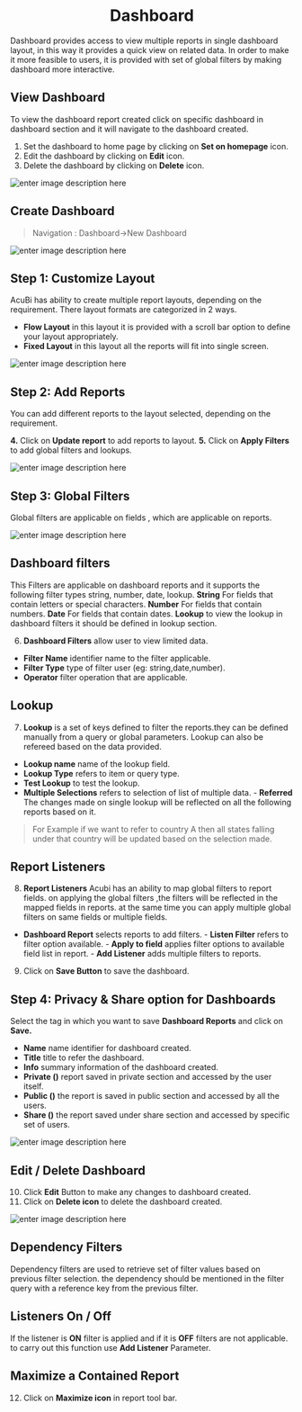 <center><h1>Dashboard</h1></center>

Dashboard provides access to view multiple reports in single dashboard layout, in this way it provides a quick view on related data. In order to make it more feasible to users, it is provided with set of global filters by making dashboard more interactive.

## View Dashboard

 To view the dashboard report created click on specific dashboard in dashboard section and it will navigate to the dashboard created.  
1.  Set the dashboard to home page by clicking on **Set on homepage** icon.
2. Edit the dashboard by clicking on **Edit** icon.
3. Delete the dashboard by clicking on **Delete** icon.

![enter image description here](https://raw.githubusercontent.com/sv18042016/fp1/b56b16b1de0a7088433221a92efcb565b3baae2e/images/view%20-dash.png)

## Create Dashboard

> Navigation : Dashboard→New Dashboard

![enter image description here](https://raw.githubusercontent.com/sv18042016/fp1/20367797e10c5eabfec8ab65d23699fb34843101/images/dash.png)

 ## Step 1:  Customize Layout 
  
AcuBi has ability to create multiple report layouts, depending on the requirement. There layout formats are categorized in 2 ways.
- **Flow Layout** in this layout it is provided with a scroll bar option to define your layout appropriately.
- **Fixed Layout** in this layout all the reports will fit into single screen.

![enter image description here](https://raw.githubusercontent.com/sv18042016/fp1/4c3c6dabd96221095d0b54d5b2df37c49a919276/images/layout.png)

## Step 2: Add Reports

You can add different reports to the layout selected, depending on the requirement.

**4.** Click on **Update report** to add reports to layout.
**5.**  Click on **Apply Filters**  to add global filters and lookups.

![enter image description here](https://raw.githubusercontent.com/sv18042016/fp1/ac1da552c0d05c08fa1aad5c0c1d07df190fd388/images/add_rep%5Borts.png)

## Step 3: Global Filters

Global filters are applicable on fields , which are applicable on reports.

![enter image description here](https://raw.githubusercontent.com/sv18042016/fp1/ac1da552c0d05c08fa1aad5c0c1d07df190fd388/images/dash_filters.png)

## Dashboard filters

This Filters are applicable on dashboard reports and it supports the following filter types string, number, date, lookup.
**String** For fields that contain letters or special characters.
**Number** For fields that contain numbers.
**Date** For fields that contain dates.
**Lookup** to view the lookup in dashboard filters it should be defined in lookup section.

6.  **Dashboard Filters** allow user to view limited data.

-   **Filter Name**  identifier name to the filter applicable.
-   **Filter Type**  type of filter user (eg: string,date,number).
-   **Operator**  filter operation that are applicable.

## Lookup   

  7.   **Lookup** is a set of keys defined to filter the reports.they can be defined manually from a query or global parameters. Lookup can also be refereed based on the data provided.
   -   **Lookup name**  name of the lookup field.
   -   **Lookup Type**  refers to item or query type.
   -   **Test Lookup**  to test the lookup.
   -   **Multiple Selections**  refers to selection of list of multiple data.
    -   **Referred** The changes made on single lookup will be reflected on all the following reports based on it.
  >  For Example if we want to refer to country A then all states falling under that country will be updated based on the selection made.

  ## Report Listeners    
 
 8.  **Report Listeners**  Acubi has an ability to map global filters to report fields. on applying the global filters ,the filters will be reflected in the mapped fields in reports. at the same time you can apply multiple global filters on same fields or multiple fields.
   -  **Dashboard Report**  selects reports to add filters.
    -   **Listen Filter**  refers to filter option available.
    -   **Apply to field**  applies filter options to available field list in report.
     - **Add Listener**  adds multiple filters to reports.
     
9.  Click on  **Save Button**  to save the dashboard.
 
## Step 4: Privacy & Share option for Dashboards

Select the tag in which you want to save  **Dashboard Reports**  and click on  **Save.**
-   **Name**  name identifier for dashboard created.
-   **Title**  title to refer the dashboard.
-   **Info**  summary information of the dashboard created.
-   **Private ()**  report saved in private section and accessed by the user itself.
-   **Public ()**  the report is saved in public section and accessed by all the users.
-   **Share ()**  the report saved under share section and accessed by specific set of users.

![enter image description here](https://raw.githubusercontent.com/sv18042016/fp1/0fb2c0fe9fbc99b6ac2cd3d818fe7533a74872b8/images/2018-02-06_16-09-56.png)
## Edit / Delete Dashboard

10. Click  **Edit**  Button to make any changes to dashboard created.
11. Click on  **Delete icon**  to delete the dashboard created.

![enter image description here](https://raw.githubusercontent.com/sv18042016/fp1/ac1da552c0d05c08fa1aad5c0c1d07df190fd388/images/dashboard.png)
## Dependency Filters

Dependency filters are used to retrieve set of filter values based on previous filter selection. the dependency should be mentioned in the filter query with a reference key from the previous filter.

## Listeners On / Off

If the listener is  **ON**  filter is applied and if it is  **OFF**  filters are not applicable. to carry out this function use  **Add Listener** Parameter.

## Maximize a Contained Report

12.  Click on  **Maximize icon**  in report tool bar.
<!--stackedit_data:
eyJoaXN0b3J5IjpbLTI5MzA3NjIyXX0=
-->
<!--stackedit_data:
eyJoaXN0b3J5IjpbLTUxMjE5MDM0MywtMTAzNTgzNTUxMCwzMz
g5MzQ1MCwxNTQ5MTg4MTUzLDMzODkzNDUwXX0=
-->